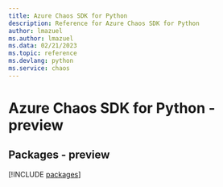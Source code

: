 ```yaml
---
title: Azure Chaos SDK for Python
description: Reference for Azure Chaos SDK for Python
author: lmazuel
ms.author: lmazuel
ms.data: 02/21/2023
ms.topic: reference
ms.devlang: python
ms.service: chaos
---
```

# Azure Chaos SDK for Python - preview
## Packages - preview
[!INCLUDE [packages](chaos-index.md)]